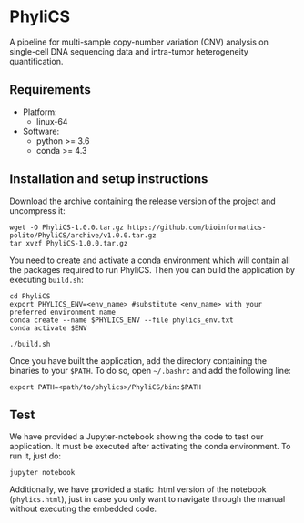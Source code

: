 # PhyliCS
A pipeline for multi-sample copy-number variation (CNV) analysis on single-cell DNA sequencing data and intra-tumor heterogeneity quantification. 

## Requirements

- Platform: 
    - linux-64
- Software:
    - python >= 3.6
    - conda >= 4.3

## Installation and setup instructions

Download the archive containing the release version of the project and uncompress it:

```
wget -O PhyliCS-1.0.0.tar.gz https://github.com/bioinformatics-polito/PhyliCS/archive/v1.0.0.tar.gz
tar xvzf PhyliCS-1.0.0.tar.gz

```

You need to create and activate a conda environment which will contain all the packages required to run PhyliCS. Then you can build the application by executing `build.sh`:
```
cd PhyliCS
export PHYLICS_ENV=<env_name> #substitute <env_name> with your preferred environment name
conda create --name $PHYLICS_ENV --file phylics_env.txt
conda activate $ENV

./build.sh
```
Once you have built the application, add the directory containing the binaries to your `$PATH`. To do so, open `~/.bashrc` and add the following line:

```export PATH=<path/to/phylics>/PhyliCS/bin:$PATH```

## Test
We have provided a Jupyter-notebook showing the code to test our application. It must be executed after activating the conda environment. To run it, just do:

```jupyter notebook```

Additionally, we have provided a static .html version of the notebook (`phylics.html`), just in case you only want to navigate through the manual without executing the embedded code.
